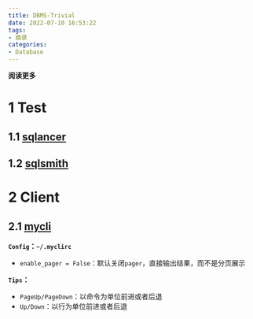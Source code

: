 ```yaml
---
title: DBMS-Trivial
date: 2022-07-10 16:53:22
tags: 
- 摘录
categories: 
- Database
---
```


**阅读更多**

<!--more-->

# 1 Test

## 1.1 [sqlancer](https://github.com/sqlancer/sqlancer)

## 1.2 [sqlsmith](https://github.com/anse1/sqlsmith)

# 2 Client

## 2.1 [mycli](https://github.com/dbcli/mycli)

**`Config`：`~/.myclirc`**

* `enable_pager = False`：默认关闭`pager`，直接输出结果，而不是分页展示

**`Tips`：**

* `PageUp/PageDown`：以命令为单位前进或者后退
* `Up/Down`：以行为单位前进或者后退

